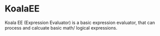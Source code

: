 # KoalaEE
Koala EE (Expression Evaluator) is a basic expression evaluator, that can process and calcuate basic math/ logical expressions.
